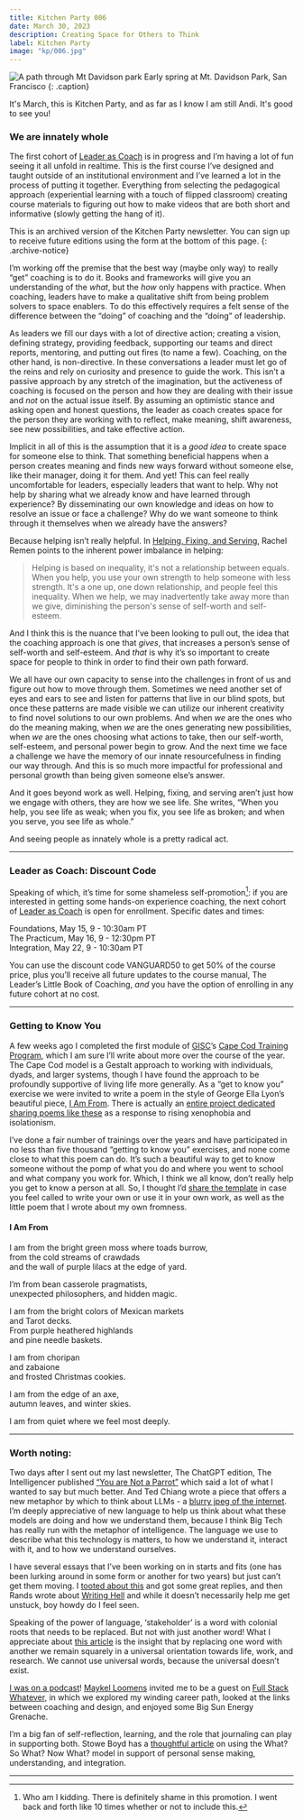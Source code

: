 ```yaml
---
title: Kitchen Party 006
date: March 30, 2023
description: Creating Space for Others to Think
label: Kitchen Party
image: "kp/006.jpg"
---
```


![A path through Mt Davidson park](kp/006.jpg)
Early spring at Mt. Davidson Park, San Francisco
{: .caption}

It's March, this is Kitchen Party, and as far as I know I am still Andi. It's good to see you!

### We are innately whole

The first cohort of [Leader as Coach](https://maven.com/andrea-mignolo/leader-as-coach) is in progress and I’m having a lot of fun seeing it all unfold in realtime. This is the first course I’ve designed and taught outside of an institutional environment and I’ve learned a lot in the process of putting it together. Everything from selecting the pedagogical approach (experiential learning with a touch of flipped classroom) creating course materials to figuring out how to make videos that are both short and informative (slowly getting the hang of it).

This is an archived version of the Kitchen Party newsletter. You can sign up to receive future editions using the form at the bottom of this page.
{: .archive-notice}

I’m working off the premise that the best way (maybe only way) to really “get” coaching is to do it. Books and frameworks will give you an understanding of the _what_, but the _how_ only happens with practice. When coaching, leaders have to make a qualitative shift from being problem solvers to space enablers. To do this effectively requires a felt sense of the difference between the “doing” of coaching and  the “doing” of leadership.

As leaders we fill our days with a lot of directive action; creating a vision, defining strategy, providing feedback, supporting our teams and direct reports, mentoring, and putting out fires (to name a few). Coaching, on the other hand, is non-directive. In these conversations a leader must let go of the reins and rely on curiosity and presence to guide the work. This isn’t a passive approach by any stretch of the imagination, but the activeness of coaching is focused on the person and how they are dealing with their issue and _not_ on the actual issue itself. By assuming an optimistic stance and asking open and honest questions, the leader as coach creates space for the person they are working with to reflect, make meaning, shift awareness, see new possibilities, and take effective action.

Implicit in all of this is the assumption that it is a _good idea_ to create space for someone else to think. That something beneficial happens when a person creates meaning and finds new ways forward without someone else, like their manager, doing it for them. And yet! This can feel really uncomfortable for leaders, especially leaders that want to help. Why not help by sharing what we already know and have learned through experience? By disseminating our own knowledge and ideas on how to resolve an issue or face a challenge? Why do we want someone to think through it themselves when we already have the answers?

Because helping isn’t really helpful. In [Helping, Fixing, and Serving](https://www.awakin.org/v2/read/view.php?tid=127), Rachel Remen points to the inherent power imbalance in helping:

> Helping is based on inequality, it's not a relationship between equals. When you help, you use your own strength to help someone with less strength. It's a one up, one down relationship, and people feel this inequality. When we help, we may inadvertently take away more than we give, diminishing the person's sense of self-worth and self-esteem.

And I think this is the nuance that I’ve been looking to pull out, the idea that the coaching approach is one that  _gives_, that increases a person’s sense of self-worth and self-esteem. And _that_ is why it’s so important to create space for people to think in order to find their own path forward.

We all have our own capacity to sense into the challenges in front of us and figure out how to move through them. Sometimes we need another set of eyes and ears to see and listen for patterns that live in our blind spots, but once these patterns are made visible we can utilize our inherent creativity to find novel solutions to our own problems. And when _we_ are the ones who do the meaning making, when _we_ are the ones generating new possibilities, when _we_ are the ones choosing what actions to take, then our self-worth, self-esteem, and personal power begin to grow. And the next time we face a challenge we have the memory of our innate resourcefulness in finding our way through. And this is so much more impactful for professional and personal growth than being given someone else’s answer.

And it goes beyond work as well. Helping, fixing, and serving aren’t just how we engage with others, they are how we see life. She writes, “When you help, you see life as weak; when you fix, you see life as broken; and when you serve, you see life as whole.”

And seeing people as innately whole is a pretty radical act.

---

### Leader as Coach: Discount Code
Speaking of which, it’s time for some shameless self-promotion[^1]: if you are interested in getting some hands-on experience coaching, the next cohort of [Leader as Coach](https://maven.com/andrea-mignolo/leader-as-coach) is open for enrollment. Specific dates and times:

Foundations, May 15, 9 - 10:30am PT  
The Practicum, May 16, 9 - 12:30pm PT  
Integration, May 22, 9 - 10:30am PT  

You can use the discount code VANGUARD50 to get 50% of the course price, plus you’ll receive all future updates to the course manual, The Leader’s Little Book of Coaching, _and_ you have the option of enrolling in any future cohort at no cost.

---

### Getting to Know You
A few weeks ago I completed the first module of [GISC](https://www.gisc.org)’s [Cape Cod Training Program](https://www.gisc.org/cape-cod-training-program), which I am sure I’ll write about more over the course of the year. The Cape Cod model is a Gestalt approach to working with individuals, dyads, and larger systems, though I have found the approach to be profoundly supportive of living life more generally. As a “get to know you” exercise we were invited to write a poem in the style of George Ella Lyon’s beautiful piece, [I Am From](https://iamfromproject.com/i-am-from-george-ella-lyon/). There is actually an [entire project dedicated sharing poems like these](https://iamfromproject.com) as a response to rising xenophobia and isolationism.

I’ve done a fair number of trainings over the years and have participated in no less than five thousand “getting to know you” exercises, and none come close to what this poem can do. It’s such a beautiful way to get to know someone without the pomp of what you do and where you went to school and what company you work for. Which, I think we all know, don’t really help you get to know a person at all.  So, I thought I’d [share the template](https://docs.google.com/document/d/1A3N6GafrFl8AuBSrxg5WwhpaPhkxGt2oqSiLqCFGGQU/edit?usp=sharing) in case you feel called to write your own or use it in your own work, as well as the little poem that I wrote about my own fromness.


#### I Am From

I am from the bright green moss where toads burrow,  
from the cold streams of crawdads  
and the wall of purple lilacs at the edge of yard.  

I’m from bean casserole pragmatists,  
unexpected philosophers, and hidden magic.  

I am from the bright colors of Mexican markets  
and Tarot decks.  
From purple heathered highlands  
and pine needle baskets.  

I am from choripan    
and zabaione    
and frosted Christmas cookies.    

I am from the edge of an axe,  
autumn leaves, and winter skies.  

I am from quiet where we feel most deeply.

---


### Worth noting:

Two days after I sent out my last newsletter, The ChatGPT edition, The Intelligencer published [“You are Not a Parrot”](https://nymag.com/intelligencer/article/ai-artificial-intelligence-chatbots-emily-m-bender.html) which said a lot of what I wanted to say but much better. And Ted Chiang wrote a piece that offers a new metaphor by which to think about LLMs - a [blurry jpeg of the internet](https://www.newyorker.com/tech/annals-of-technology/chatgpt-is-a-blurry-jpeg-of-the-web). I’m deeply appreciative of new language to help us think about what these models are doing and how we understand them, because I think Big Tech has really run with the metaphor of intelligence. The language we use to describe what this technology is matters, to how we understand it, interact with it, and to how we understand ourselves.

I have several essays that I’ve been working on in starts and fits (one has been lurking around in some form or another for two years) but just can’t get them moving. I [tooted about this](https://indieweb.social/@pnts/109995817094589215) and got some great replies, and then Rands wrote about [Writing Hell](https://rands.substack.com/p/writing-hell) and while it doesn’t necessarily help me get unstuck, boy howdy do I feel seen.

Speaking of the power of language, ‘stakeholder’ is a word with colonial roots that needs to be replaced. But not with just another word! What I appreciate about [this article](https://www.fasttrackimpact.com/post/alternatives-to-the-word-stakeholder) is the insight that by replacing one word with another we remain squarely in a universal orientation towards life, work, and research. We cannot use universal words, because the universal doesn’t exist.

[I was on a podcast](https://fullstackwhatever.com/episode/andrea-mignolo-the-winding-path)! [Maykel Loomens](https://maykelloomans.com) invited me to be a guest on [Full Stack Whatever](https://fullstackwhatever.com), in which we explored my winding career path, looked at the links between coaching and design, and enjoyed some Big Sun Energy Grenache.

I’m a big fan of self-reflection, learning, and the role that journaling can play in supporting both. Stowe Boyd has a [thoughtful article](https://www.sunsama.com/blog/self-reflection-and-the-power-of-narrative) on using the What? So What? Now What? model in support of personal sense making, understanding, and integration.

---

[^1]:	Who am I kidding. There is definitely shame in this promotion. I went back and forth like 10 times whether or not to include this.

